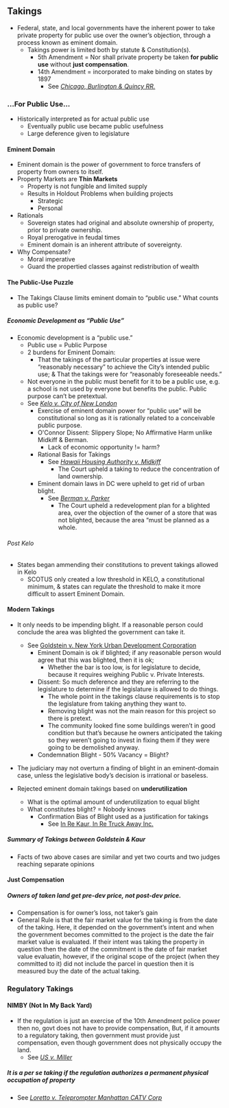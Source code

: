 ## Takings
- Federal, state, and local governments have the inherent power to take private property for public use over the owner’s objection, through a process known as eminent domain.
  - Takings power is limited both by statute & Constitution(s).
    - 5th Amendment  = Nor shall private property be taken **for public use** without **just compensation**.
    - 14th Amendment = incorporated to make binding on states by 1897
      - See *[Chicago, Burlington & Quincy RR.](link)*

### ...For Public Use...
- Historically interpreted as for actual public use
  - Eventually public use became public usefulness
  - Large deference given to legislature


#### Eminent Domain
- Eminent domain is the power of government to force transfers of property from owners to itself.
- Property Markets are **Thin Markets**
  - Property is not fungible and limited supply
  - Results in Holdout Problems when building projects
    - Strategic
    - Personal
- Rationals
  - Sovereign states had original and absolute ownership of property, prior to private ownership.
  - Royal prerogative in feudal times
  - Eminent domain is an inherent attribute of sovereignty.
- Why Compensate?
  - Moral imperative
  - Guard the propertied classes against redistribution of wealth

#### The Public-Use Puzzle
- The Takings Clause limits eminent domain to “public use.” What counts as public use?

##### Economic Development as “Public Use”
- Economic development is a “public use.”
  - Public use = Public Purpose
  - 2 burdens for Eminent Domain:
    - That the takings of the particular properties at issue were “reasonably necessary” to achieve the City’s intended public use; & That the takings were for “reasonably foreseeable needs.”
  - Not everyone in the public must benefit for it to be a public use, e.g. a school is not used by everyone but benefits the public. Public purpose can’t be pretextual.
  - See *[Kelo v. City of New London](link)*
    - Exercise of eminent domain power for “public use” will be constitutional so long as it is rationally related to a conceivable public purpose.
    - O'Connor Dissent: Slippery Slope; No Affirmative Harm unlike Midkiff & Berman.
      - Lack of economic opportunity != harm?
    - Rational Basis for Takings
      - See *[Hawaii Housing Authority v. Midkiff](link)*
        - The Court upheld a taking to reduce the concentration of land ownership.
    - Eminent domain laws in DC were upheld to get rid of urban blight.
      - See *[Berman v. Parker](link)*
        - The Court upheld a redevelopment plan for a blighted area, over the objection of the owner of a store that was not blighted, because the area “must be planned as a whole.

###### Post Kelo
  - States began ammending their constitutions to prevent takings allowed in Kelo
    - SCOTUS only created a low threshold in KELO, a constitutional minimum, & states can regulate the threshold to make it more difficult to assert Eminent Domain.


#### Modern Takings
- It only needs to be impending blight. If a reasonable person could conclude the area was blighted the government can take it.
  - See [Goldstein v. New York Urban Development Corporation](link)
    - Eminent Domain is ok if blighted; if any reasonable person would agree that this was blighted, then it is ok;
      - Whether the bar is too low, is for legislature to decide, because it requires weighing Public v. Private Interests.
    - Dissent: So much deference and they are referring to the legislature to determine if the legislature is allowed to do things.
      - The whole point in the takings clause requirements is to stop the legislature from taking anything they want to.
      - Removing blight was not the main reason for this project so there is pretext.
      - The community looked fine some buildings weren’t in good condition but that’s because he owners anticipated the taking so they weren’t going to invest in fixing them if they were going to be demolished anyway.
    - Condemnation Blight - 50% Vacancy = Blight?

- The judiciary may not overturn a finding of blight in an eminent-domain case, unless the legislative body’s decision is irrational or baseless.
- Rejected eminent domain takings based on **underutilization**
  - What is the optimal amount of underutilization to equal blight
  - What constitutes blight? = Nobody knows
    - Confirmation Bias of Blight used as a justification for takings
      - See [In Re Kaur, In Re Truck Away Inc.](link)

##### Summary of Takings between Goldstein & Kaur
  - Facts of two above cases are similar and yet two courts and two judges reaching separate opinions


#### Just Compensation

#####  Owners of taken land get pre-dev price, not post-dev price.
- Compensation is for owner’s loss, not taker’s gain
- General Rule is that the fair market value for the taking is from the date of the taking. Here, it depended on the government’s intent and when the government becomes committed to the project is the date the fair market value is evaluated. If their intent was taking the property in question then the date of the commitment is the date of fair market value evaluatin, however, if the original scope of the project (when they committed to it) did not include the parcel in question then it is measured buy the date of the actual taking.

### Regulatory Takings
#### NIMBY (Not In My Back Yard)
- If the regulation is just an exercise of the 10th Amendment police power then no, govt does not have to provide compensation, But, if it amounts to a regulatory taking, then government must provide just compensation, even though government does not physically occupy the land.
  - See *[US v. Miller](link)*

##### It is a per se taking if the regulation authorizes a permanent physical occupation of property
  - See *[Loretto v. Teleprompter Manhattan CATV Corp](link)*
